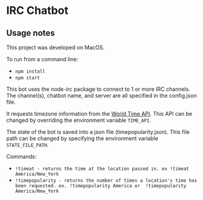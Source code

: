 # IRC Chatbot

## Usage notes
This project was developed on MacOS.


To run from a command line: 
- `npm install`
- `npm start`

This bot uses the node-irc package to connect to 1 or more IRC channels. The channel(s), chatbot name, and server are all specified in the config.json file.

It requests timezone information from the [World Time API](http://worldtimeapi.org/). This API can be changed by overriding the environment variable `TIME_API`. 

The state of the bot is saved into a json file (timepopularity.json). This file path can be changed by specifying the environment variable `STATE_FILE_PATH`.

Commands: 
- `!timeat - returns the time at the location passed in. ex !timeat America/New_York`
- `!timepopularity - returns the number of times a location's time has been requested. ex. !timepopularity America or  !timepopularity America/New_York`
